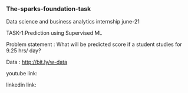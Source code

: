 ### The-sparks-foundation-task
Data science and business analytics internship june-21

TASK-1:Prediction using Supervised ML

Problem statement : What will be predicted score if a student studies for 9.25 hrs/ day?

Data : http://bit.ly/w-data

youtube link: 

linkedin link:
